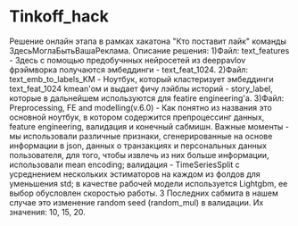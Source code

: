 # Tinkoff_hack
Решение онлайн этапа в рамках хакатона "Кто поставит лайк" команды ЗдесьМоглаБытьВашаРеклама.
Описание решения:
1)Файл: text_features - Здесь с помощью предобучнных нейросетей из deeppavlov фрэймворка получаются эмбеддинги - text_feat_1024. 
2)Файл: text_emb_to_labels_KM - Ноутбук, который кластеризует эмбеддинги text_feat_1024 kmean'ом и выдает фичу лэйблы историй - story_label, которые в дальнейшем используются для featire engineering'а.
3)Файл: Preprocessing, FE and modelling(v.6.0) - Как понятно из названия это основной ноутбук, в котором содержится препроцессинг данных, feature engineering, валидация и конечный сабмишн. Важные моменты -  мы использовали различные признаки, сгенерированные на основе информации в json, данных о транзакциях и персональных данных пользователя, для того, чтобы извлечь из них больше информации, использовали mean encoding; валидация - TimeSeriesSplit с усреднением нескольких эстиматоров на каждом из фолдов для уменьшения std; в качестве рабочей модели используется Lightgbm, ее выбор обусловлен скоростью работы. 3 Последних сабмита в нашем случае это изменение random seed (random_mul) в валидации. Их значения: 10, 15, 20.
